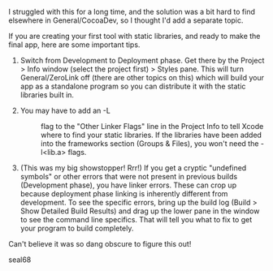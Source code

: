 

I struggled with this for a long time, and the solution was a bit hard to find elsewhere in General/CocoaDev, so I thought I'd add a separate topic.

If you are creating your first tool with static libraries, and ready to make the final app, here are some important tips.

1) Switch from Development to Deployment phase. Get there by the Project > Info window (select the project first) > Styles pane. This will turn General/ZeroLink off (there are other topics on this) which will build your app as a standalone program so you can distribute it with the static libraries built in.

2) You may have to add an -L<dir> flag to the "Other Linker Flags" line in the Project Info to tell Xcode where to find your static libraries. If the libraries have been added into the frameworks section (Groups & Files), you won't need the -l<lib.a> flags.

3) (This was my big showstopper! Rrr!) If you get a cryptic "undefined symbols" or other errors that were not present in previous builds (Development phase), you have linker errors. These can crop up because deployment phase linking is inherently different from development. To see the specific errors, bring up the build log (Build > Show Detailed Build Results) and drag up the lower pane in the window to see the command line specifics. That will tell you what to fix to get your program to build completely.

Can't believe it was so dang obscure to figure this out!

seal68